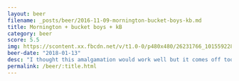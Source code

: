 ```yaml
---
layout: beer
filename: _posts/beer/2016-11-09-mornington-bucket-boys-kb.md
title: Mornington + bucket boys + kB
category: beer
score: 5.5
img: https://scontent.xx.fbcdn.net/v/t1.0-0/p480x480/26231766_10155922814138745_1310949905622298153_n.jpg?_nc_cat=105&_nc_ht=scontent.xx&oh=86ca4f94c0f9d06ca45f1f03a56cb207&oe=5CA87F9C
beer-date: "2018-01-13"
desc: "I thought this amalgamation would work well but it comes off too bitter. Perhaps just too many tonight"
permalink: /beer/:title.html
---
```

